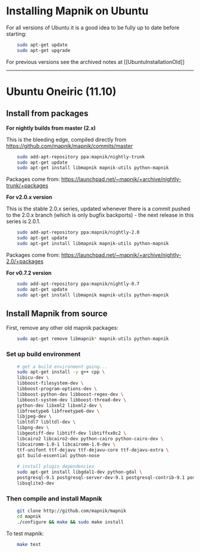 # Installing Mapnik on Ubuntu

For all versions of Ubuntu it is a good idea to be fully up to date before starting:

```sh
    sudo apt-get update
    sudo apt-get upgrade
```

For previous versions see the archived notes at [[UbuntuInstallationOld]]

----

# Ubuntu Oneiric (11.10)

## Install from packages

**For nightly builds from master (2.x)**

This is the bleeding edge, compiled directly from https://github.com/mapnik/mapnik/commits/master

```sh
    sudo add-apt-repository ppa:mapnik/nightly-trunk
    sudo apt-get update
    sudo apt-get install libmapnik mapnik-utils python-mapnik
```

Packages come from: https://launchpad.net/~mapnik/+archive/nightly-trunk/+packages

**For v2.0.x version**

This is the stable 2.0.x series, updated whenever there is a commit pushed to the 2.0.x branch (which is only bugfix backports) - the next release in this series is 2.0.1.

```sh
    sudo add-apt-repository ppa:mapnik/nightly-2.0
    sudo apt-get update
    sudo apt-get install libmapnik mapnik-utils python-mapnik
```

Packages come from: https://launchpad.net/~mapnik/+archive/nightly-2.0/+packages

**For v0.7.2 version**

```sh
    sudo add-apt-repository ppa:mapnik/nightly-0.7
    sudo apt-get update
    sudo apt-get install libmapnik mapnik-utils python-mapnik
```

## Install Mapnik from source

First, remove any other old mapnik packages:

```sh
    sudo apt-get remove libmapnik* mapnik-utils python-mapnik
```

### Set up build environment

```sh
    # get a build environment going...
    sudo apt-get install -y g++ cpp \
    libicu-dev \
    libboost-filesystem-dev \
    libboost-program-options-dev \
    libboost-python-dev libboost-regex-dev \
    libboost-system-dev libboost-thread-dev \
    python-dev libxml2 libxml2-dev \
    libfreetype6 libfreetype6-dev \
    libjpeg-dev \
    libltdl7 libltdl-dev \
    libpng-dev \
    libgeotiff-dev libtiff-dev libtiffxx0c2 \
    libcairo2 libcairo2-dev python-cairo python-cairo-dev \
    libcairomm-1.0-1 libcairomm-1.0-dev \
    ttf-unifont ttf-dejavu ttf-dejavu-core ttf-dejavu-extra \
    git build-essential python-nose
    
    # install plugin dependencies
    sudo apt-get install libgdal1-dev python-gdal \
    postgresql-9.1 postgresql-server-dev-9.1 postgresql-contrib-9.1 postgresql-9.1-postgis \
    libsqlite3-dev
```

### Then compile and install Mapnik

```sh
    git clone http://github.com/mapnik/mapnik
    cd mapnik
    ./configure && make && sudo make install
```

To test mapnik:

```sh
    make test
```